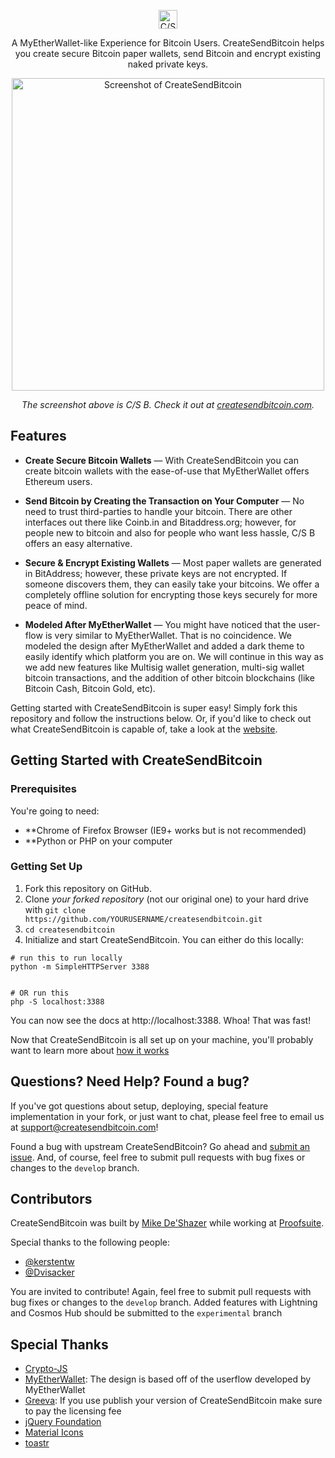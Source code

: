 <p align="center">
  <img src="https://i.imgur.com/nW3OKhj.png" alt="C/S B (CreateSendBitcoin)" width="30">
  <br>
 
</p>

<p align="center">
A MyEtherWallet-like Experience for Bitcoin Users. CreateSendBitcoin helps you create secure Bitcoin paper wallets, send Bitcoin and encrypt existing naked private keys.</p>

<p align="center"><img src="https://i.imgur.com/gXSPWZ0.png" width=500 alt="Screenshot of CreateSendBitcoin"></p>

<p align="center"><em>The screenshot above is C/S B. Check it out at <a href="https://www.createsendbitcoin.com">createsendbitcoin.com</a>.</em></p>

Features
------------

* **Create Secure Bitcoin Wallets** — With CreateSendBitcoin you can create bitcoin wallets with the ease-of-use that MyEtherWallet offers Ethereum users.

* **Send Bitcoin by Creating the Transaction on Your Computer** — No need to trust third-parties to handle your bitcoin. There are other interfaces out there like Coinb.in and Bitaddress.org; however, for people new to bitcoin and also for people who want less hassle, C/S B offers an easy alternative.

* **Secure & Encrypt Existing Wallets** — Most paper wallets are generated in BitAddress; however, these private keys are not encrypted. If someone discovers them, they can easily take your bitcoins. We offer a completely offline solution for encrypting those keys securely for more peace of mind.

* **Modeled After MyEtherWallet** — You might have noticed that the user-flow is very similar to MyEtherWallet. That is no coincidence. We modeled the design after MyEtherWallet and added a dark theme to easily identify which platform you are on. We will continue in this way as we add new features like Multisig wallet generation, multi-sig wallet bitcoin transactions, and the addition of other bitcoin blockchains (like Bitcoin Cash, Bitcoin Gold, etc).

Getting started with CreateSendBitcoin is super easy! Simply fork this repository and follow the instructions below. Or, if you'd like to check out what CreateSendBitcoin is capable of, take a look at the [website](https://www.createsendbitcoin.com).

Getting Started with CreateSendBitcoin
------------------------------

### Prerequisites

You're going to need:

 - **Chrome of Firefox Browser (IE9+ works but is not recommended)
 - **Python or PHP on your computer


### Getting Set Up

1. Fork this repository on GitHub.
2. Clone *your forked repository* (not our original one) to your hard drive with `git clone https://github.com/YOURUSERNAME/createsendbitcoin.git`
3. `cd createsendbitcoin`
4. Initialize and start CreateSendBitcoin. You can either do this locally:

```shell
# run this to run locally
python -m SimpleHTTPServer 3388


# OR run this 
php -S localhost:3388
```

You can now see the docs at http://localhost:3388. Whoa! That was fast!

Now that CreateSendBitcoin is all set up on your machine, you'll probably want to learn more about [how it works](https://www.createsendbitcoin.com/#faq)



Questions? Need Help? Found a bug?
--------------------

If you've got questions about setup, deploying, special feature implementation in your fork, or just want to chat, please feel free to email us at support@createsendbitcoin.com!

Found a bug with upstream CreateSendBitcoin? Go ahead and [submit an issue](https://github.com/mikedeshazer/createsendbitcoin/issues). And, of course, feel free to submit pull requests with bug fixes or changes to the `develop` branch.

Contributors
--------------------

CreateSendBitcoin was built by [Mike De'Shazer](https://github.com/mikedeshazer) while working at [Proofsuite](https://www.proofsuite.com/).

Special thanks to the following people:

- [@kerstentw](https://github.com/kerstentw)
- [@Dvisacker](https://github.com/Dvisacker)


You are invited to contribute! Again, feel free to submit pull requests with bug fixes or changes to the `develop` branch. Added features with Lightning and Cosmos Hub should be submitted to the `experimental` branch


Special Thanks
--------------------
- [Crypto-JS](https://github.com/brix/crypto-js)
- [MyEtherWallet](https://myetherwallet.com): The design is based off of the userflow developed by MyEtherWallet
- [Greeva](https://themeforest.net/item/greeva-responsive-admin-dashboard-template/22226768): If you use publish your version of CreateSendBitcoin make sure to pay the licensing fee
- [jQuery Foundation](https://jquery.org/)
- [Material Icons](https://material.io/tools/icons/?style=baseline)
- [toastr](https://github.com/CodeSeven/toastr)
